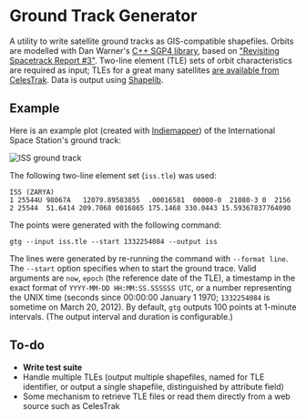 # Ground Track Generator

A utility to write satellite ground tracks as GIS-compatible shapefiles. Orbits are modelled with Dan Warner's [C++ SGP4 library](http://www.danrw.com/sgp4-satellite.php), based on ["Revisiting Spacetrack Report #3"](http://www.celestrak.com/publications/AIAA/2006-6753/). Two-line element (TLE) sets of orbit characteristics are required as input; TLEs for a great many satellites [are available from CelesTrak](http://celestrak.com/NORAD/elements/). Data is output using [Shapelib](http://shapelib.maptools.org/).

## Example

Here is an example plot (created with [Indiemapper](http://indiemapper.com/)) of the International Space Station's ground track:

![ISS ground track](https://github.com/anoved/Ground-Track-Generator/raw/master/test/iss2.png)

The following two-line element set (`iss.tle`) was used:

	ISS (ZARYA)             
	1 25544U 98067A   12079.89583855  .00016581  00000-0  21080-3 0  2156
	2 25544  51.6414 209.7068 0016865 175.1468 330.0443 15.59367837764090

The points were generated with the following command:

	gtg --input iss.tle --start 1332254084 --output iss

The lines were generated by re-running the command with `--format line`. The `--start` option specifies when to start the ground trace. Valid arguments are `now`, `epoch` (the reference date of the TLE), a timestamp in the exact format of `YYYY-MM-DD HH:MM:SS.SSSSSS UTC`, or a number representing the UNIX time (seconds since 00:00:00 January 1 1970; `1332254084` is sometime on March 20, 2012). By default, `gtg` outputs 100 points at 1-minute intervals. (The output interval and duration is configurable.)

## To-do

- **Write test suite**
- Handle multiple TLEs (output multiple shapefiles, named for TLE identifier, or output a single shapefile, distinguished by attribute field)
- Some mechanism to retrieve TLE files or read them directly from a web source such as CelesTrak
